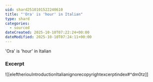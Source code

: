 ```yaml
---
uid: shard2510101522240610
title: "'Ora' is 'hour' in Italian"
type: shard
categories:
  - sourced
dateCreated: 2025-10-10T07:22:24+00:00
dateModified: 2025-10-10T07:24:11+00:00
---
```

'Ora' is 'hour' in Italian
### Excerpt
![[eleftheriouIntroductionItalianignorecopyrightexcerptindex#^dm0tz]] 
